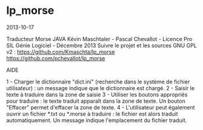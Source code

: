 lp_morse
========
2013-10-17

Traducteur Morse JAVA
Kévin Maschtaler - Pascal Chevallot - Licence Pro SIL Génie Logiciel - Décembre 2013
Suivre le projet et les sources GNU GPL v2 :
https://github.com/Kmaschta/lp_morse
https://github.com/pchevallot/lp_morse


AIDE

1 - Charger le dictionnaire "dict.ini" (recherche dans le système de fichier utilisateur) : un message indique que le dictionnaire est chargé.
2 - Saisir le texte à traduire dans la zone de saisie
3 - Utiliser les boutons appropriés pour traduire : le texte traduit apparaît dans la zone de texte. Un bouton "Effacer" permet d'effacer la zone de texte.
4 - L'utilisateur peut également ouvrir un fichier *.txt ou *.morse à traduire : le fichier est alors traduit automatiquement. Un message indique l'emplacement du fichier traduit.